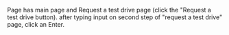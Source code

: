 Page has main page and Request a test drive page (click the "Request a test drive button). 
after typing input on second step of "request a test drive" page, click an Enter.
